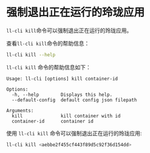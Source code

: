 # 强制退出正在运行的玲珑应用

`ll-cli kill`命令可以强制退出正在运行的玲珑应用。

查看`ll-cli kill`命令的帮助信息：

```bash
ll-cli kill --help
```

`ll-cli kill` 命令的帮助信息如下：

```text
Usage: ll-cli [options] kill container-id

Options:
  -h, --help        Displays this help.
  --default-config  default config json filepath

Arguments:
  kill              kill container with id
  container-id      container id
```

使用 `ll-cli kill` 命令可以强制退出正在运行的玲珑应用:

```bash
ll-cli kill <aebbe2f455cf443f89d5c92f36d154dd>
```
